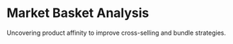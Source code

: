 # Market Basket Analysis

Uncovering product affinity to improve cross-selling and bundle strategies.
